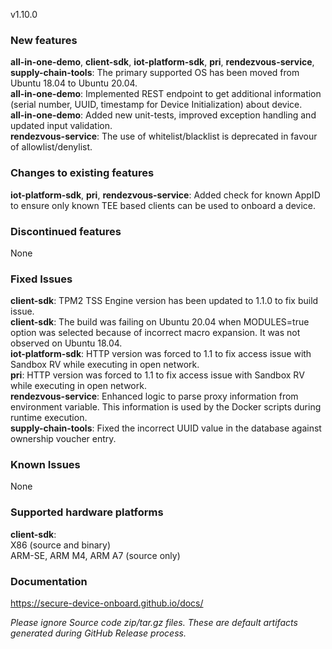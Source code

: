 v1.10.0

### New features

**all-in-one-demo**, **client-sdk**, **iot-platform-sdk**, **pri**, **rendezvous-service**, **supply-chain-tools**: The primary supported OS has been moved from Ubuntu 18.04 to Ubuntu 20.04.  
**all-in-one-demo**: Implemented REST endpoint to get additional information (serial number, UUID, timestamp for Device Initialization) about device.  
**all-in-one-demo**: Added new unit-tests, improved exception handling and updated input validation.  
**rendezvous-service**: The use of whitelist/blacklist is deprecated in favour of allowlist/denylist.  

### Changes to existing features

**iot-platform-sdk**, **pri**, **rendezvous-service**: Added check for known AppID to ensure only known TEE based clients can be used to onboard a device.  

### Discontinued features

None  

### Fixed Issues

**client-sdk**: TPM2 TSS Engine version has been updated to 1.1.0 to fix build issue.  
**client-sdk**: The build was failing on Ubuntu 20.04 when MODULES=true option was selected because of incorrect macro expansion. It was not observed on Ubuntu 18.04.  
**iot-platform-sdk**: HTTP version was forced to 1.1 to fix access issue with Sandbox RV while executing in open network.  
**pri**: HTTP version was forced to 1.1 to fix access issue with Sandbox RV while executing in open network.  
**rendezvous-service**: Enhanced logic to parse proxy information from environment variable. This information is used by the Docker scripts during runtime execution.  
**supply-chain-tools**: Fixed the incorrect UUID value in the database against ownership voucher entry.  

### Known Issues

None  

### Supported hardware platforms

**client-sdk**:  
X86 (source and binary)  
ARM-SE, ARM M4, ARM A7 (source only)  

### Documentation

https://secure-device-onboard.github.io/docs/  

*Please ignore Source code zip/tar.gz files. These are default artifacts generated during GitHub Release process.*  

